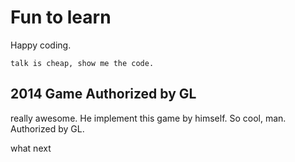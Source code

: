 # Fun to learn
Happy coding.

`talk is cheap, show me the code.`


## 2014 Game Authorized by GL 
really awesome. He implement this game by himself. So cool, man. Authorized by GL.

what next

